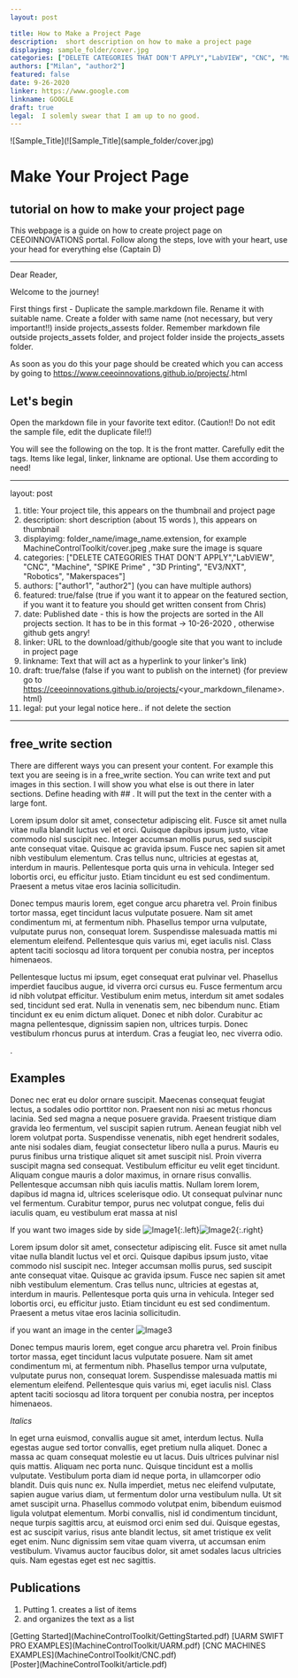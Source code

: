 ```yaml
---
layout: post

title: How to Make a Project Page
description:  short description on how to make a project page
displayimg: sample_folder/cover.jpg
categories: ["DELETE CATEGORIES THAT DON'T APPLY","LabVIEW", "CNC", "Machine"]
authors: ["Milan", "author2"]
featured: false
date: 9-26-2020
linker: https://www.google.com
linkname: GOOGLE
draft: true
legal:  I solemly swear that I am up to no good.
---
```



<!--IMAGE_TEXT_OVERLAY creates a image with a text box over it--------------------->
<div class="image_text_overlay" markdown="1">
![Sample_Title](![Sample_Title](sample_folder/cover.jpg)


# Make Your Project Page
## tutorial on how to make your project page

This webpage is a guide on how to create project page on  CEEOINNOVATIONS portal. Follow along the steps, love with your heart, use your head for everything else (Captain D)

</div>

<!--document creates a grid of documentss--------------------->
<div class="free_write" markdown="1">

---

Dear Reader,

Welcome to the journey!

First things first - Duplicate the sample.markdown file. Rename it with suitable name. Create a folder with same name (not necessary, but very important!!) inside projects_assests folder. Remember markdown file outside projects_assets folder, and project folder inside the projects_assets folder.

As soon as you do this your page should be created which you can access by going to https://www.ceeoinnovations.github.io/projects/<projectname>.html


## Let's begin

Open the markdown file in your favorite text editor. (Caution!! Do not edit the sample file, edit the duplicate file!!)

You will see the following on the top. It is the front matter. Carefully edit the tags. Items like legal, linker, linkname are optional. Use them according to need!

---
layout: post

1. title: Your project tile, this appears on the thumbnail and project page
2. description:  short description (about 15 words ), this appears on thumbnail
3. displayimg: folder_name/image_name.extension, for example MachineControlToolkit/cover.jpeg ,make sure the image is square
4. categories: ["DELETE CATEGORIES THAT DON'T APPLY","LabVIEW", "CNC", "Machine", "SPIKE Prime" , "3D Printing", "EV3/NXT", "Robotics", "Makerspaces"]
5. authors: ["author1", "author2"] (you can have multiple authors)
6. featured: true/false (true if you want it to appear on the featured section, if you want it to feature you should get written consent from Chris)
7. date: Published date - this is how the projects are sorted in the All projects section. It has to be in this format ->  10-26-2020 , otherwise github gets angry!
8. linker: URL to the download/github/google site that you want to include in project page
9. linkname: Text that will act as a hyperlink to your linker's link)
10. draft: true/false (false if you want to publish on the internet) {for preview go to https://ceeoinnovations.github.io/projects/<your_markdown_filename>.html}
11. legal:  put your legal notice here.. if not delete the section

---

## free_write section

There are different ways you can present your content. For example this text you are seeing is in a free_write section. You can write text and put images in this section. I will show you what else is out there in later sections.
Define heading with \#\# . It will put the text in the center with a large font.

Lorem ipsum dolor sit amet, consectetur adipiscing elit. Fusce sit amet nulla vitae nulla blandit luctus vel et orci. Quisque dapibus ipsum justo, vitae commodo nisl suscipit nec. Integer accumsan mollis purus, sed suscipit ante consequat vitae. Quisque ac gravida ipsum. Fusce nec sapien sit amet nibh vestibulum elementum. Cras tellus nunc, ultricies at egestas at, interdum in mauris. Pellentesque porta quis urna in vehicula. Integer sed lobortis orci, eu efficitur justo. Etiam tincidunt eu est sed condimentum. Praesent a metus vitae eros lacinia sollicitudin.

Donec tempus mauris lorem, eget congue arcu pharetra vel. Proin finibus tortor massa, eget tincidunt lacus vulputate posuere. Nam sit amet condimentum mi, at fermentum nibh. Phasellus tempor urna vulputate, vulputate purus non, consequat lorem. Suspendisse malesuada mattis mi elementum eleifend. Pellentesque quis varius mi, eget iaculis nisl. Class aptent taciti sociosqu ad litora torquent per conubia nostra, per inceptos himenaeos.

Pellentesque luctus mi ipsum, eget consequat erat pulvinar vel. Phasellus imperdiet faucibus augue, id viverra orci cursus eu. Fusce fermentum arcu id nibh volutpat efficitur. Vestibulum enim metus, interdum sit amet sodales sed, tincidunt sed erat. Nulla in venenatis sem, nec bibendum nunc. Etiam tincidunt ex eu enim dictum aliquet. Donec et nibh dolor. Curabitur ac magna pellentesque, dignissim sapien non, ultrices turpis. Donec vestibulum rhoncus purus at interdum. Cras a feugiat leo, nec viverra odio.

.


## Examples

Donec nec erat eu dolor ornare suscipit. Maecenas consequat feugiat lectus, a sodales odio porttitor non. Praesent non nisi ac metus rhoncus lacinia. Sed sed magna a neque posuere gravida. Praesent tristique diam gravida leo fermentum, vel suscipit sapien rutrum. Aenean feugiat nibh vel lorem volutpat porta. Suspendisse venenatis, nibh eget hendrerit sodales, ante nisi sodales diam, feugiat consectetur libero nulla a purus. Mauris eu purus finibus urna tristique aliquet sit amet suscipit nisl. Proin viverra suscipit magna sed consequat. Vestibulum efficitur eu velit eget tincidunt. Aliquam congue mauris a dolor maximus, in ornare risus convallis. Pellentesque accumsan nibh quis iaculis mattis. Nullam lorem lorem, dapibus id magna id, ultrices scelerisque odio. Ut consequat pulvinar nunc vel fermentum. Curabitur tempor, purus nec volutpat congue, felis dui iaculis quam, eu vestibulum erat massa at nisl

If you want two images side by side
![Image1](sample_folder/Image1.jpg){:.left}![Image2](sample_folder/Image2.jpg){:.right}

Lorem ipsum dolor sit amet, consectetur adipiscing elit. Fusce sit amet nulla vitae nulla blandit luctus vel et orci. Quisque dapibus ipsum justo, vitae commodo nisl suscipit nec. Integer accumsan mollis purus, sed suscipit ante consequat vitae. Quisque ac gravida ipsum. Fusce nec sapien sit amet nibh vestibulum elementum. Cras tellus nunc, ultricies at egestas at, interdum in mauris. Pellentesque porta quis urna in vehicula. Integer sed lobortis orci, eu efficitur justo. Etiam tincidunt eu est sed condimentum. Praesent a metus vitae eros lacinia sollicitudin.

if you want an image in the center
![Image3](sample_folder/Image3.png)

Donec tempus mauris lorem, eget congue arcu pharetra vel. Proin finibus tortor massa, eget tincidunt lacus vulputate posuere. Nam sit amet condimentum mi, at fermentum nibh. Phasellus tempor urna vulputate, vulputate purus non, consequat lorem. Suspendisse malesuada mattis mi elementum eleifend. Pellentesque quis varius mi, eget iaculis nisl. Class aptent taciti sociosqu ad litora torquent per conubia nostra, per inceptos himenaeos.

*Italics*

In eget urna euismod, convallis augue sit amet, interdum lectus. Nulla egestas augue sed tortor convallis, eget pretium nulla aliquet. Donec a massa ac quam consequat molestie eu ut lacus. Duis ultrices pulvinar nisl quis mattis. Aliquam nec porta nunc. Quisque tincidunt est a mollis vulputate. Vestibulum porta diam id neque porta, in ullamcorper odio blandit. Duis quis nunc ex. Nulla imperdiet, metus nec eleifend vulputate, sapien augue varius diam, ut fermentum dolor urna vestibulum nulla. Ut sit amet suscipit urna. Phasellus commodo volutpat enim, bibendum euismod ligula volutpat elementum. Morbi convallis, nisl id condimentum tincidunt, neque turpis sagittis arcu, at euismod orci enim sed dui. Quisque egestas, est ac suscipit varius, risus ante blandit lectus, sit amet tristique ex velit eget enim. Nunc dignissim sem vitae quam viverra, ut accumsan enim vestibulum. Vivamus auctor faucibus dolor, sit amet sodales lacus ultricies quis. Nam egestas eget est nec sagittis.



## Publications

1. Putting 1. creates a list of items
2. and organizes the text as a list
</div>


<div class="document" markdown="1">
[Getting Started](MachineControlToolkit/GettingStarted.pdf)
[UARM SWIFT PRO EXAMPLES](MachineControlToolkit/UARM.pdf)
[CNC MACHINES EXAMPLES](MachineControlToolkit/CNC.pdf)
</div>

<div class="document" markdown="1">
[Poster](MachineControlToolkit/article.pdf)
</div>
